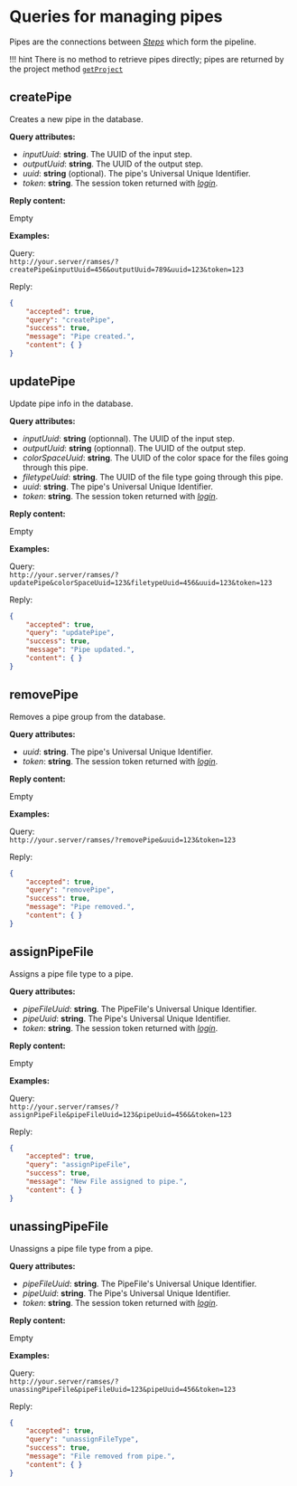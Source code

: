 # Queries for managing pipes

Pipes are the connections between *[Steps](steps.md)* which form the pipeline.

!!! hint
    There is no method to retrieve pipes directly; pipes are returned by the project method [`getProject`](projects.md#getproject)

## createPipe

Creates a new pipe in the database.

**Query attributes:**

- *inputUuid*: **string**. The UUID of the input step.
- *outputUuid*: **string**. The UUID of the output step.
- *uuid*: **string** (optional). The pipe's Universal Unique Identifier.
- *token*: **string**. The session token returned with [*login*](general.md#login).

**Reply content:**

Empty

**Examples:**

Query:  
`http://your.server/ramses/?createPipe&inputUuid=456&outputUuid=789&uuid=123&token=123`

Reply:

```json
{
    "accepted": true,
    "query": "createPipe",
    "success": true,
    "message": "Pipe created.",
    "content": { }
}
```

## updatePipe

Update pipe info in the database.

**Query attributes:**

- *inputUuid*: **string** (optionnal). The UUID of the input step.
- *outputUuid*: **string** (optionnal). The UUID of the output step.
- *colorSpaceUuid*: **string**. The UUID of the color space for the files going through this pipe.
- *filetypeUuid*: **string**. The UUID of the file type going through this pipe.
- *uuid*: **string**. The pipe's Universal Unique Identifier.
- *token*: **string**. The session token returned with [*login*](general.md#login).

**Reply content:**

Empty

**Examples:**

Query:  
`http://your.server/ramses/?updatePipe&colorSpaceUuid=123&filetypeUuid=456&uuid=123&token=123`

Reply:

```json
{
    "accepted": true,
    "query": "updatePipe",
    "success": true,
    "message": "Pipe updated.",
    "content": { }
}
```

## removePipe

Removes a pipe group from the database.

**Query attributes:**

- *uuid*: **string**. The pipe's Universal Unique Identifier.
- *token*: **string**. The session token returned with [*login*](general.md#login).

**Reply content:**

Empty

**Examples:**

Query:  
`http://your.server/ramses/?removePipe&uuid=123&token=123`

Reply:

```json
{
    "accepted": true,
    "query": "removePipe",
    "success": true,
    "message": "Pipe removed.",
    "content": { }
}
```

## assignPipeFile

Assigns a pipe file type to a pipe.

**Query attributes:**

- *pipeFileUuid*: **string**. The PipeFile's Universal Unique Identifier.
- *pipeUuid*: **string**. The Pipe's Universal Unique Identifier.
- *token*: **string**. The session token returned with [*login*](general.md#login).

**Reply content:**

Empty

**Examples:**

Query:  
`http://your.server/ramses/?assignPipeFile&pipeFileUuid=123&pipeUuid=456&&token=123`

Reply:

```json
{
    "accepted": true,
    "query": "assignPipeFile",
    "success": true,
    "message": "New File assigned to pipe.",
    "content": { }
}
```

## unassingPipeFile

Unassigns a pipe file type from a pipe.

**Query attributes:**

- *pipeFileUuid*: **string**. The PipeFile's Universal Unique Identifier.
- *pipeUuid*: **string**. The Pipe's Universal Unique Identifier.
- *token*: **string**. The session token returned with [*login*](general.md#login).

**Reply content:**

Empty

**Examples:**

Query:  
`http://your.server/ramses/?unassingPipeFile&pipeFileUuid=123&pipeUuid=456&token=123`

Reply:

```json
{
    "accepted": true,
    "query": "unassignFileType",
    "success": true,
    "message": "File removed from pipe.",
    "content": { }
}
```